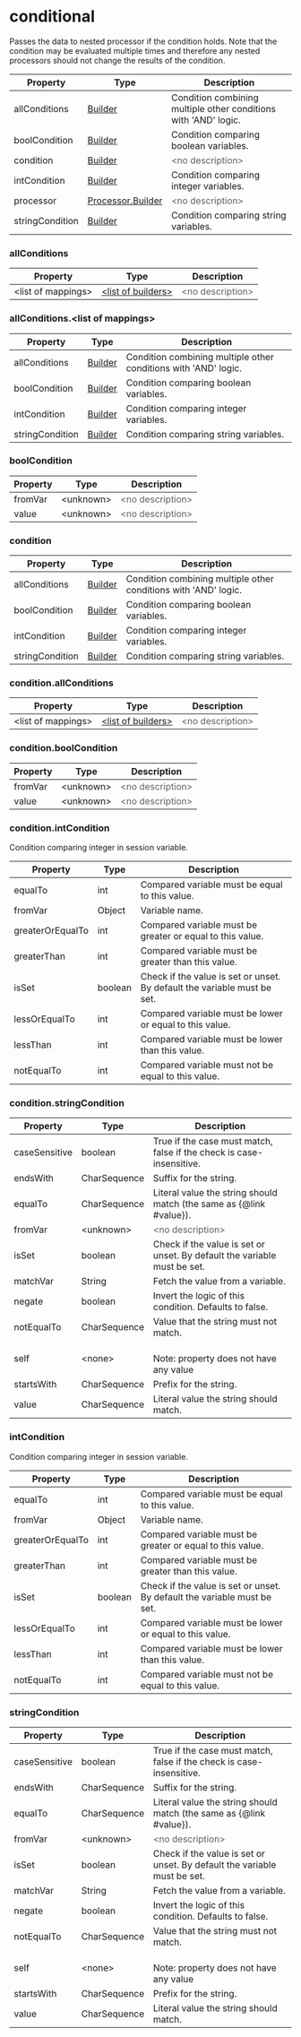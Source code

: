 # conditional

Passes the data to nested processor if the condition holds. Note that the condition may be evaluated multiple times and therefore any nested processors should not change the results of the condition.

| Property | Type | Description |
| ------- | ------- | -------- |
| allConditions | [Builder](#allconditions) | Condition combining multiple other conditions with 'AND' logic. |
| boolCondition | [Builder](#boolcondition) | Condition comparing boolean variables. |
| condition | [Builder](#condition) | <font color="#606060">&lt;no description&gt;</font> |
| intCondition | [Builder](#intcondition) | Condition comparing integer variables. |
| processor | [Processor.Builder](index.html#processors) | <font color="#606060">&lt;no description&gt;</font> |
| stringCondition | [Builder](#stringcondition) | Condition comparing string variables. |

### <a id="allConditions"></a>allConditions

| Property | Type | Description |
| ------- | ------- | ------- |
| &lt;list of mappings&gt; | [&lt;list of builders&gt;](#allconditionslist-of-mappings) | <font color="#606060">&lt;no description&gt;</font> |

### <a id="allConditions.&lt;list of mappings&gt;"></a>allConditions.&lt;list of mappings&gt;

| Property | Type | Description |
| ------- | ------- | ------- |
| allConditions | [Builder](#conditionallconditions) | Condition combining multiple other conditions with 'AND' logic. |
| boolCondition | [Builder](#conditionboolcondition) | Condition comparing boolean variables. |
| intCondition | [Builder](#conditionintcondition) | Condition comparing integer variables. |
| stringCondition | [Builder](#conditionstringcondition) | Condition comparing string variables. |

### <a id="boolCondition"></a>boolCondition

| Property | Type | Description |
| ------- | ------- | ------- |
| fromVar | &lt;unknown&gt; | <font color="#606060">&lt;no description&gt;</font> |
| value | &lt;unknown&gt; | <font color="#606060">&lt;no description&gt;</font> |

### <a id="condition"></a>condition

| Property | Type | Description |
| ------- | ------- | ------- |
| allConditions | [Builder](#conditionallconditions) | Condition combining multiple other conditions with 'AND' logic. |
| boolCondition | [Builder](#conditionboolcondition) | Condition comparing boolean variables. |
| intCondition | [Builder](#conditionintcondition) | Condition comparing integer variables. |
| stringCondition | [Builder](#conditionstringcondition) | Condition comparing string variables. |

### <a id="condition.allConditions"></a>condition.allConditions

| Property | Type | Description |
| ------- | ------- | ------- |
| &lt;list of mappings&gt; | [&lt;list of builders&gt;](#allconditionslist-of-mappings) | <font color="#606060">&lt;no description&gt;</font> |

### <a id="condition.boolCondition"></a>condition.boolCondition

| Property | Type | Description |
| ------- | ------- | ------- |
| fromVar | &lt;unknown&gt; | <font color="#606060">&lt;no description&gt;</font> |
| value | &lt;unknown&gt; | <font color="#606060">&lt;no description&gt;</font> |

### <a id="condition.intCondition"></a>condition.intCondition

Condition comparing integer in session variable.

| Property | Type | Description |
| ------- | ------- | ------- |
| equalTo | int | Compared variable must be equal to this value. |
| fromVar | Object | Variable name. |
| greaterOrEqualTo | int | Compared variable must be greater or equal to this value. |
| greaterThan | int | Compared variable must be greater than this value. |
| isSet | boolean | Check if the value is set or unset. By default the variable must be set. |
| lessOrEqualTo | int | Compared variable must be lower or equal to this value. |
| lessThan | int | Compared variable must be lower than this value. |
| notEqualTo | int | Compared variable must not be equal to this value. |

### <a id="condition.stringCondition"></a>condition.stringCondition

| Property | Type | Description |
| ------- | ------- | ------- |
| caseSensitive | boolean | True if the case must match, false if the check is case-insensitive. |
| endsWith | CharSequence | Suffix for the string. |
| equalTo | CharSequence | Literal value the string should match (the same as {@link #value}). |
| fromVar | &lt;unknown&gt; | <font color="#606060">&lt;no description&gt;</font> |
| isSet | boolean | Check if the value is set or unset. By default the variable must be set. |
| matchVar | String | Fetch the value from a variable. |
| negate | boolean | Invert the logic of this condition. Defaults to false. |
| notEqualTo | CharSequence | Value that the string must not match. |
| self | &lt;none&gt; | <br>Note: property does not have any value |
| startsWith | CharSequence | Prefix for the string. |
| value | CharSequence | Literal value the string should match. |

### <a id="intCondition"></a>intCondition

Condition comparing integer in session variable.

| Property | Type | Description |
| ------- | ------- | ------- |
| equalTo | int | Compared variable must be equal to this value. |
| fromVar | Object | Variable name. |
| greaterOrEqualTo | int | Compared variable must be greater or equal to this value. |
| greaterThan | int | Compared variable must be greater than this value. |
| isSet | boolean | Check if the value is set or unset. By default the variable must be set. |
| lessOrEqualTo | int | Compared variable must be lower or equal to this value. |
| lessThan | int | Compared variable must be lower than this value. |
| notEqualTo | int | Compared variable must not be equal to this value. |

### <a id="stringCondition"></a>stringCondition

| Property | Type | Description |
| ------- | ------- | ------- |
| caseSensitive | boolean | True if the case must match, false if the check is case-insensitive. |
| endsWith | CharSequence | Suffix for the string. |
| equalTo | CharSequence | Literal value the string should match (the same as {@link #value}). |
| fromVar | &lt;unknown&gt; | <font color="#606060">&lt;no description&gt;</font> |
| isSet | boolean | Check if the value is set or unset. By default the variable must be set. |
| matchVar | String | Fetch the value from a variable. |
| negate | boolean | Invert the logic of this condition. Defaults to false. |
| notEqualTo | CharSequence | Value that the string must not match. |
| self | &lt;none&gt; | <br>Note: property does not have any value |
| startsWith | CharSequence | Prefix for the string. |
| value | CharSequence | Literal value the string should match. |

